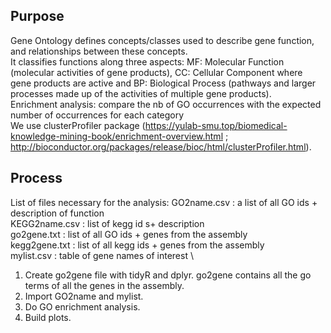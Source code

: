 ## Purpose
Gene Ontology defines concepts/classes used to describe gene function, and relationships between these concepts. 
\
It classifies functions along three aspects: MF: Molecular Function (molecular activities of gene products), CC: Cellular Component where gene products are active and  BP: Biological Process (pathways and larger processes made up of the activities of multiple gene products). 
\
Enrichment analysis: compare the nb of GO occurrences with the expected number of occurrences for each category
\
We use clusterProfiler package (https://yulab-smu.top/biomedical-knowledge-mining-book/enrichment-overview.html ; http://bioconductor.org/packages/release/bioc/html/clusterProfiler.html).

## Process
List of files necessary for the analysis:
GO2name.csv : a list of all GO ids + description of function
\
KEGG2name.csv : list of kegg id s+ description
\
go2gene.txt : list of all GO ids + genes from the assembly
\
kegg2gene.txt : list of all kegg ids + genes from the assembly
\
mylist.csv : table of gene names of interest
\
1. Create go2gene file with tidyR and dplyr. go2gene contains all the go terms of all the genes in the assembly.
2. Import GO2name and mylist.
3. Do GO enrichment analysis.
4. Build plots.

